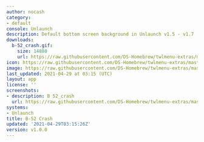```yaml
---
author: nocash
category:
- default
console: Unlaunch
description: Default bottom screen background in Unlaunch v1.5 - v1.7
downloads:
  b-52_crash.gif:
    size: 14880
    url: https://raw.githubusercontent.com/DS-Homebrew/twlmenu-extras/master/_nds/TWiLightMenu/unlaunch/backgrounds/b-52_crash.gif
icon: https://raw.githubusercontent.com/DS-Homebrew/twlmenu-extras/master/_nds/TWiLightMenu/unlaunch/backgrounds/b-52_crash.gif
image: https://raw.githubusercontent.com/DS-Homebrew/twlmenu-extras/master/_nds/TWiLightMenu/unlaunch/backgrounds/b-52_crash.gif
last_updated: 2021-04-29 at 03:15 (UTC)
layout: app
license: ''
screenshots:
- description: B 52_crash
  url: https://raw.githubusercontent.com/DS-Homebrew/twlmenu-extras/master/_nds/TWiLightMenu/unlaunch/backgrounds/b-52_crash.gif
systems:
- Unlaunch
title: B-52 Crash
updated: '2021-04-29T03:15:26Z'
version: v1.0.0
---
```

